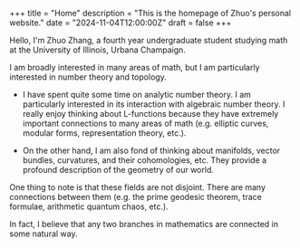 +++
title = "Home"
description = "This is the homepage of Zhuo's personal website."
date = "2024-11-04T12:00:00Z"
draft = false
+++

Hello, I'm Zhuo Zhang, a fourth year undergraduate student studying math at the University of Illinois, Urbana Champaign.

I am broadly interested in many areas of math, but I am particularly interested in number theory and topology.

* I have spent quite some time on analytic number theory. I am particularly interested in its interaction with algebraic number theory. I really enjoy thinking about L-functions because they have extremely important connections to many areas of math (e.g. elliptic curves, modular forms, representation theory, etc.).

* On the other hand, I am also fond of thinking about manifolds, vector bundles, curvatures, and their cohomologies, etc. They provide a profound description of the geometry of our world.

One thing to note is that these fields are not disjoint. There are many connections between them (e.g. the prime geodesic theorem, trace formulae, arithmetic quantum chaos, etc.).

In fact, I believe that any two branches in mathematics are connected in some natural way.